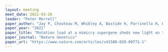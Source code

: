 ```yaml
---
layout: meeting
meet_date: 2021-03-26
leader: "Peter Morrell"
paper_author: "Jay P, Chouteau M, Whibley A, Bastide H, Parrinello H, Llaurens V, Joron M"
paper_year: "2021"
paper_title: "Mutation load at a mimicry supergene sheds new light on the evolution of inversion polymorphisms"
paper_journal: "Nature Genetics"
paper_url: "https://www.nature.com/articles/s41588-020-00771-1"
---
```

